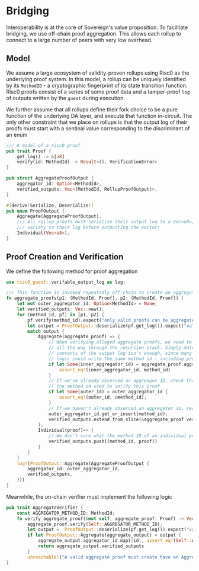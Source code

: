 # Bridging

Interoperability is at the core of Sovereign's value proposition. To facilitate bridging, we use off-chain proof aggregation. This allows
each rollup to connect to a large number of peers with very low overhead.

## Model

We assume a large ecosystem of validity-proven rollups using Risc0 as the underlying proof system. In this model, a rollup can be uniquely
identified by its `MethodID` - a cryptographic fingerprint of its state transition function. Risc0 proofs consist of a series of some proof
data and a tamper-proof `log` of outputs written by the `guest` during execution.

We further assume that all rollups define their fork choice to be a pure function of the underlying DA layer, and execute that function
in-circuit. The only other constraint that we place on rollups is that the output log of their proofs must start with a sentinal value
corresponding to the discriminant of an enum

```rust
/// A model of a risc0 proof
pub trait Proof {
	get_log() -> &[u8]
	verify(id: MethodId) -> Result<(), VerificationError>
}

pub struct AggregateProofOutput {
	aggregator_id: Option<MethodId>,
	verified_outputs: Vec<(MethodId, RollupProofOutput)>,
}

#[derive(Serialize, Deserialize)]
pub enum ProofOutput {
	Aggregate(AggregateProofOutput),
	/// All rollup proofs must serialize their output log to a Vec<u8>, and must write the discriminant of this
	/// variety to their log before outputting the vector!
	Individual(Vec<u8>),
}
```

## Proof Creation and Verification

We define the following method for proof aggregation

```rust
use risc0_guest::verifable_output_log as log;

/// This function is invoked repeatedly off-chain to create an aggregate proof for all rollups
fn aggregate_proofs(p1: (MethodId, Proof), p2: (MethodId, Proof)) {
	let mut outer_aggregator_id: Option<MethodId> = None;
	let verified_outputs: Vec::new();
	for (method_id, pf) in [p1, p2] {
		pf.verify(method_id).expect("only valid proofs can be aggregated");
		let output = ProofOutput::deserialize(pf.get_log()).expect("valid proofs must have valid output logs");
		match output {
			Aggregate(aggregate_proof) => {
				// When verifying alleged aggregate proofs, we need to verify that the same method has been used as the aggregator.
				// all the way through the recursion stack. Simply matching on the
				// contents of the output log isn't enough, since many programs with different
				// logic could write the same method id - including programs which don't verify their inner proofs.
				if let Some(inner_aggregator_id) = aggregate_proof.aggregator_id {
					assert_eq!(inner_aggregator_id, method_id)
				}
				// If we've already observed an aggreagor ID, check that it matches
				// the method id used to verify this proof
				if let Some(outer_id) = outer_aggregator_id {
					assert_eq!(outer_id, &method_id);
				}
				// If we haven't already observed an aggregator id, record this one
				outer_aggregator_id.get_or_insert(method_id);
				verified_outputs.extend_from_slice(&aggregate_proof.verified_outputs);
			},
			Individual(proof)=> {
				// We don't care what the method ID of an individual proof is - any valid program is allowed
				verified_outputs.push((method_id, proof))
			}
		}
	}
	log!(ProofOutput::Aggregate(AggregateProofOutput {
		aggregator_id: outer_aggregator_id,
		verified_outputs,
	}))
}
```

Meanwhile, the on-chain verifier must implement the following logic

```rust
pub trait AggregateVerifier {
	const AGGREGATOR_METHOD_ID: MethodId;
	fn verify_aggregate_proof(&mut self, aggregate_proof: Proof) -> Vec<(MethodId, RollupProofOutput)> {
		aggregate_proof.verify(Self::AGGREGATOR_METHOD_ID);
		let output =  ProofOutput::deserialize(pf.get_log()).expect("valid proofs must have valid output logs");
		if let ProofOutput::Aggregate(aggregate_output) = output {
			aggregate_output.aggregator_id.map(|id|, assert_eq!(Self::AGGREGATOR_METHOD_ID, id));
			return aggregate_output.verified_outputs
		}
		unreachable!("A valid aggregate proof must create have an AggregateProofOutput!")
}

```
